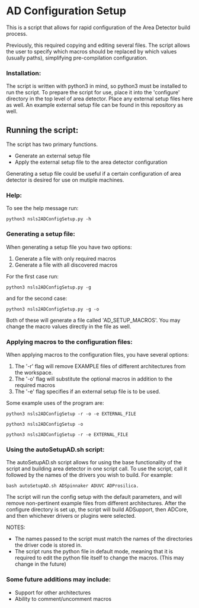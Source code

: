 # AD Configuration Setup

This is a script that allows for rapid configuration of the Area Detector build process.

Previously, this required copying and editing several files. The script allows the user
to specify which macros should be replaced by which values (usually paths), simplifying
pre-compilation configuration. 

### Installation:

The script is written with python3 in mind, so python3 must be installed to run the script. 
To prepare the script for use, place it into the 'configure' directory in the top level of
area detector. Place any external setup files here as well. An example external setup file can
be found in this repository as well.

## Running the script:

The script has two primary functions.
* Generate an external setup file
* Apply the external setup file to the area detector configuration

Generating a setup file could be useful if a certain configuration of area detector is desired for use on mutiple machines.

### Help:

To see the help message run:
```
python3 nsls2ADConfigSetup.py -h
```

### Generating a setup file:

When generating a setup file you have two options:

1) Generate a file with only required macros
2) Generate a file with all discovered macros

For the first case run:
```
python3 nsls2ADConfigSetup.py -g
```
and for the second case:
```
python3 nsls2ADConfigSetup.py -g -o
```
Both of these will generate a file called 'AD_SETUP_MACROS'. You may change the macro values directly in the file as well.

### Applying macros to the configuration files:

When applying macros to the configuration files, you have several options:

1. The '-r' flag will remove EXAMPLE files of different architectures from the workspace.
2. The '-o' flag will substitute the optional macros in addition to the required macros
3. The '-e' flag specifies if an external setup file is to be used.

Some example uses of the program are:
```
python3 nsls2ADConfigSetup -r -o -e EXTERNAL_FILE

python3 nsls2ADConfigSetup -o

python3 nsls2ADConfigSetup -r -e EXTERNAL_FILE
```

### Using the autoSetupAD.sh script:

The autoSetupAD.sh script allows for using the base functionality of the script and building area detector in one script call. To use the script, call it followed by the names of the drivers you wish to build. For example:
```
bash autoSetupAD.sh ADSpinnaker ADUVC ADProsilica.
```
The script will run the config setup with the default parameters, and
will remove non-pertinent example files from different architectures. After the configure directory is set up, the script will build ADSupport, then ADCore, and then whichever drivers or plugins were selected.

NOTES: 
* The names passed to the script must match the names of the directories the driver code is stored in.
* The script runs the python file in default mode, meaning that it is required to edit the python file itself to change the macros. (This may change in the future)

### Some future additions may include:

* Support for other architectures
* Ability to comment/uncomment macros